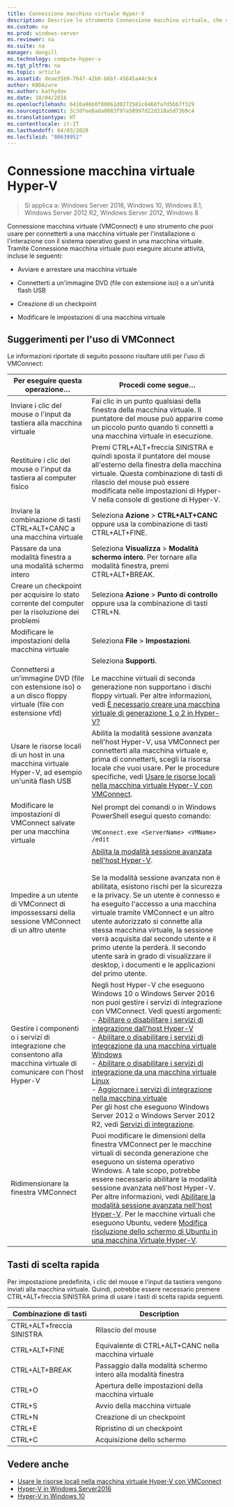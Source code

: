 ```yaml
---
title: Connessione macchina virtuale Hyper-V
description: Descrive lo strumento Connessione macchina virtuale, che consente l'accesso remoto a una macchina virtuale. Include informazioni dettagliate su come eseguire attività comuni, ad esempio l'invio di CTRL+ALT+CANC alla macchina virtuale.
ms.custom: na
ms.prod: windows-server
ms.reviewer: na
ms.suite: na
manager: dongill
ms.technology: compute-hyper-v
ms.tgt_pltfrm: na
ms.topic: article
ms.assetid: deae35b9-7647-42b8-b6bf-45645a44c9c4
author: KBDAzure
ms.author: kathydav
ms.date: 10/04/2016
ms.openlocfilehash: 6416a86b0f80861d0272581c8468fa7d5bb7f329
ms.sourcegitcommit: 3c3dfee8ada0083f97a58997d22d218a5d73b9c4
ms.translationtype: HT
ms.contentlocale: it-IT
ms.lasthandoff: 04/03/2020
ms.locfileid: "80639952"
---
```

# <a name="hyper-v-virtual-machine-connection"></a>Connessione macchina virtuale Hyper-V

>Si applica a: Windows Server 2016, Windows 10, Windows 8.1, Windows Server 2012 R2, Windows Server 2012, Windows 8

Connessione macchina virtuale \(VMConnect\) è uno strumento che puoi usare per connetterti a una macchina virtuale per l'installazione o l'interazione con il sistema operativo guest in una macchina virtuale. Tramite Connessione macchina virtuale puoi eseguire alcune attività, incluse le seguenti:  
  
-   Avviare e arrestare una macchina virtuale  
  
-   Connetterti a un'immagine DVD \(file con estensione iso\) o a un'unità flash USB  
  
-   Creazione di un checkpoint  
  
-   Modificare le impostazioni di una macchina virtuale  
    
## <a name="tips-for-using-vmconnect"></a>Suggerimenti per l'uso di VMConnect  
Le informazioni riportate di seguito possono risultare utili per l'uso di VMConnect:  
  
|Per eseguire questa operazione…|Procedi come segue…|  
|---------------|------------|  
|Inviare i clic del mouse o l'input da tastiera alla macchina virtuale|Fai clic in un punto qualsiasi della finestra della macchina virtuale. Il puntatore del mouse può apparire come un piccolo punto quando ti connetti a una macchina virtuale in esecuzione.|  
|Restituire i clic del mouse o l'input da tastiera al computer fisico|Premi CTRL\+ALT\+freccia SINISTRA e quindi sposta il puntatore del mouse all'esterno della finestra della macchina virtuale. Questa combinazione di tasti di rilascio del mouse può essere modificata nelle impostazioni di Hyper\-V nella console di gestione di Hyper\-V.|  
|Inviare la combinazione di tasti CTRL\+ALT\+CANC a una macchina virtuale|Seleziona **Azione** > **CTRL\+ALT\+CANC** oppure usa la combinazione di tasti CTRL\+ALT\+FINE.|  
|Passare da una modalità finestra a una modalità schermo intero|Seleziona **Visualizza** > **Modalità schermo intero**. Per tornare alla modalità finestra, premi CTRL\+ALT\+BREAK.|  
|Creare un checkpoint per acquisire lo stato corrente del computer per la risoluzione dei problemi|Seleziona **Azione** > **Punto di controllo** oppure usa la combinazione di tasti CTRL\+N.|  
|Modificare le impostazioni della macchina virtuale|Seleziona **File** > **Impostazioni**.|  
|Connettersi a un'immagine DVD \(file con estensione iso\) o a un disco floppy virtuale \(file con estensione vfd\)|Seleziona **Supporti**.<br /><br />Le macchine virtuali di seconda generazione non supportano i dischi floppy virtuali. Per altre informazioni, vedi [È necessario creare una macchina virtuale di generazione 1 o 2 in Hyper-V?](../plan/Should-I-create-a-generation-1-or-2-virtual-machine-in-Hyper-V.md)|  
|Usare le risorse locali di un host in una macchina virtuale Hyper\-V, ad esempio un'unità flash USB|Abilita la modalità sessione avanzata nell'host Hyper-V, usa VMConnect per connetterti alla macchina virtuale e, prima di connetterti, scegli la risorsa locale che vuoi usare. Per le procedure specifiche, vedi [Usare le risorse locali nella macchina virtuale Hyper\-V con VMConnect](Use-local-resources-on-Hyper-V-virtual-machine-with-VMConnect.md).|  
|Modificare le impostazioni di VMConnect salvate per una macchina virtuale|Nel prompt dei comandi o in Windows PowerShell esegui questo comando:<br /><br />`VMConnect.exe <ServerName> <VMName> /edit`|  
|Impedire a un utente di VMConnect di impossessarsi della sessione VMConnect di un altro utente|[Abilita la modalità sessione avanzata nell'host Hyper-V](Use-local-resources-on-Hyper-V-virtual-machine-with-VMConnect.md#turn-on-enhanced-session-mode-on-a-hyper-v-host).<br /><br />Se la modalità sessione avanzata non è abilitata, esistono rischi per la sicurezza e la privacy. Se un utente è connesso e ha eseguito l'accesso a una macchina virtuale tramite VMConnect e un altro utente autorizzato si connette alla stessa macchina virtuale, la sessione verrà acquisita dal secondo utente e il primo utente la perderà. Il secondo utente sarà in grado di visualizzare il desktop, i documenti e le applicazioni del primo utente.|
|Gestire i componenti o i servizi di integrazione che consentono alla macchina virtuale di comunicare con l'host Hyper-V| Negli host Hyper-V che eseguono Windows 10 o Windows Server 2016 non puoi gestire i servizi di integrazione con VMConnect. Vedi questi argomenti: <br />- [Abilitare o disabilitare i servizi di integrazione dall'host Hyper-V](https://msdn.microsoft.com/virtualization/hyperv_on_windows/user_guide/managing_ics) <br />- [Abilitare o disabilitare i servizi di integrazione da una macchina virtuale Windows](https://msdn.microsoft.com/virtualization/hyperv_on_windows/user_guide/managing_ics#manage-integration-services-from-guest-os-windows)<br />- [Abilitare o disabilitare i servizi di integrazione da una macchina virtuale Linux](https://msdn.microsoft.com/virtualization/hyperv_on_windows/user_guide/managing_ics#manage-integration-services-from-guest-os-linux) <br />- [Aggiornare i servizi di integrazione nella macchina virtuale](https://msdn.microsoft.com/virtualization/hyperv_on_windows/user_guide/managing_ics#integration-service-maintenance)  <br />Per gli host che eseguono Windows Server 2012 o Windows Server 2012 R2, vedi [Servizi di integrazione](https://technet.microsoft.com/library/dn798297(v=ws.11).aspx).|
|Ridimensionare la finestra VMConnect|Puoi modificare le dimensioni della finestra VMConnect per le macchine virtuali di seconda generazione che eseguono un sistema operativo Windows. A tale scopo, potrebbe essere necessario abilitare la modalità sessione avanzata nell'host Hyper-V. Per altre informazioni, vedi [Abilitare la modalità sessione avanzata nell'host Hyper-V](Use-local-resources-on-Hyper-V-virtual-machine-with-VMConnect.md#turn-on-enhanced-session-mode-on-a-hyper-v-host). Per le macchine virtuali che eseguono Ubuntu, vedere [Modifica risoluzione dello schermo di Ubuntu in una macchina Virtuale Hyper-V](https://blogs.msdn.microsoft.com/virtual_pc_guy/2014/09/19/changing-ubuntu-screen-resolution-in-a-hyper-v-vm/).|


## <a name="keyboard-shortcuts"></a>Tasti di scelta rapida  
Per impostazione predefinita, i clic del mouse e l'input da tastiera vengono inviati alla macchina virtuale. Quindi, potrebbe essere necessario premere CTRL+ALT+freccia SINISTRA prima di usare i tasti di scelta rapida seguenti. 

|Combinazione di tasti|Description|  
|-------------------|---------------|  
|CTRL\+ALT\+freccia SINISTRA|Rilascio del mouse|  
|CTRL\+ALT\+FINE|Equivalente di CTRL\+ALT\+CANC nella macchina virtuale|  
|CTRL\+ALT\+BREAK|Passaggio dalla modalità schermo intero alla modalità finestra|  
|CTRL\+O|Apertura delle impostazioni della macchina virtuale|  
|CTRL\+S|Avvio della macchina virtuale|  
|CTRL\+N|Creazione di un checkpoint|  
|CTRL\+E|Ripristino di un checkpoint|  
|CTRL\+C|Acquisizione dello schermo|  

## <a name="see-also"></a>Vedere anche  
-   [Usare le risorse locali nella macchina virtuale Hyper-V con VMConnect](Use-local-resources-on-Hyper-V-virtual-machine-with-VMConnect.md)  
-   [Hyper-V in Windows Server2016](../Hyper-V-on-Windows-Server.md)  
-   [Hyper-V in Windows 10](https://msdn.microsoft.com/virtualization/hyperv_on_windows/windows_welcome)  
  
  

